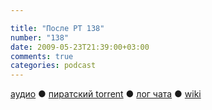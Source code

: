 ```yaml
---

title: "После РТ 138"
number: "138"
date: 2009-05-23T21:39:00+03:00
comments: true
categories: podcast
---
```

[аудио](http://cdn.radio-t.com/rt138post.mp3) ● [пиратский torrent](http://pirates.radio-t.com/torrents/rt138post.mp3.torrent) ● [лог чата](http://chat.radio-t.com/logs/radio-t-138.html) ● [wiki](http://wiki.radio-t.com/%D0%9F%D0%BE%D1%81%D0%BB%D0%B5_%D0%A0%D0%A2_138)<audio src="http://cdn.radio-t.com/rt138post.mp3" preload="none">
